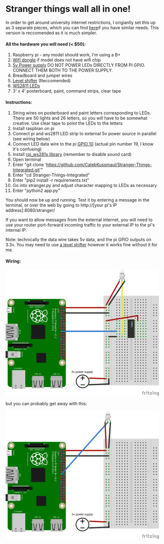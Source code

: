 # Stranger things wall all in one!

In order to get around university internet restrictions, I origianlly set this up as 3 separate pieces, which you can find [here](https://github.com/CalebKussmaul/Stranger-Things-Wall)if you have similar needs. This version is reccomended as it is much simpler. 

#### All the hardware you will need (< $50):

1. Raspberry pi - any model should work, I'm using a B+
2. [Wifi dongle](https://www.amazon.com/gp/product/B003MTTJOY) if model does not have wifi chip
3. [5v Power supply](https://www.amazon.com/gp/product/B00MHV7576/) DO NOT POWER LEDs DIRECTLY FROM PI GPIO. CONNECT THEM BOTH TO THE POWER SUPPLY.
4. Breadboard and jumper wires 
5. [Level shifter](https://www.amazon.com/gp/product/B00XW2L39K/) (Reccomended)
6. [WS2811 LEDs](https://www.amazon.com/gp/product/B01AG923GI/)
7. 3' x 4' posterboard, paint, command strips, clear tape

#### Instructions:

1. String wires on posterboard and paint letters corresponding to LEDs. There are 50 lights and 26 letters, so you will have to be somewhat creative. Use clear tape to point the LEDs to the letters
2. Install raspbian on pi
3. Connect pi and ws2811 LED strip to external 5v power source in parallel (see wiring below)
4. Connect LED data wire to the pi [GPIO 10](https://www.raspberrypi-spy.co.uk/wp-content/uploads/2012/06/Raspberry-Pi-GPIO-Layout-Model-B-Plus-rotated-2700x900.png) (actual pin number 19, I know it's confusing)
5. Install [rpi_ws281x library](https://github.com/jgarff/rpi_ws281x) (remember to disable sound card)
6. Open terminal
7. Enter "git clone 'https://github.com/CalebKussmaul/Stranger-Things-Integrated.git'"
8. Enter "cd Stranger-Things-Integrated"
9. Enter "pip2 install -r requirements.txt"
10. Go into stranger.py and adjust character mapping to LEDs as necessary
11. Enter "python2 app.py"

You should now be up and running. Test it by entering a message in the terminal, or over the web by going to http://\[your pi's IP address\]:8080/stranger/

If you want to allow messages from the external internet, you will need to use your router port-forward incoming traffic to your external IP to the pi's internal IP.

Note: technically the data wire takes 5v data, and the pi GPIO outputs on 3.3v. You may need to use [a level shifter](https://www.amazon.com/gp/product/B00XW2L39K/) however it works fine without it for me.

#### Wiring:

![Wiring](https://raw.githubusercontent.com/CalebKussmaul/Stranger-Things-Integrated/master/wall%20with%20level%20shifter.png)

but you can probably get away with this:

![Wiring without level shifter](https://raw.githubusercontent.com/CalebKussmaul/Stranger-Things-Integrated/master/wall%20without%20level%20shifter.png)

